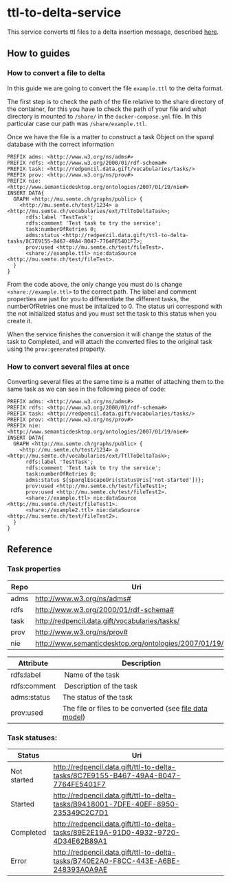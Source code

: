 # ttl-to-delta-service

This service converts ttl files to a delta insertion message, described [here](https://github.com/mu-semtech/delta-notifier).

## How to guides
### How to convert a file to delta

In this guide we are going to convert the file `example.ttl` to the delta format.

The first step is to check the path of the file relative to the share directory of the container, for this you have to check the path of your file and what directory is mounted to `/share/` in the `docker-compose.yml` file. In this particular case our path was `/share/example.ttl`.

Once we have the file is a matter to construct a task Object on the sparql database with the correct information

```
PREFIX adms: <http://www.w3.org/ns/adms#>
PREFIX rdfs: <http://www.w3.org/2000/01/rdf-schema#>
PREFIX task: <http://redpencil.data.gift/vocabularies/tasks/>
PREFIX prov: <http://www.w3.org/ns/prov#>
PREFIX nie: <http://www.semanticdesktop.org/ontologies/2007/01/19/nie#>
INSERT DATA{
  GRAPH <http://mu.semte.ch/graphs/public> {
    <http://mu.semte.ch/test/1234> a <http://mu.semte.ch/vocabularies/ext/TtlToDeltaTask>;
      rdfs:label 'TestTask';
      rdfs:comment 'Test task to try the service';
      task:numberOfRetries 0;
      adms:status <http://redpencil.data.gift/ttl-to-delta-tasks/8C7E9155-B467-49A4-B047-7764FE5401F7>;
      prov:used <http://mu.semte.ch/test/fileTest>.
      <share://example.ttl> nie:dataSource <http://mu.semte.ch/test/fileTest>.
  }
}
```

From the code above, the only change you must do is change `<share://example.ttl>` to the correct path.
The label and comment properties are just for you to differentiate the different tasks, the numberOfRetries one must be initalized to 0. The status uri correspond with the not initialized status and you must set the task to this status when you create it.

When the service finishes the conversion it will change the status of the task to Completed, and will attach the converted files to the original task using the `prov:generated` property.

### How to convert several files at once

Converting several files at the same time is a matter of attaching them to the same task as we can see in the following piece of code:

```
PREFIX adms: <http://www.w3.org/ns/adms#>
PREFIX rdfs: <http://www.w3.org/2000/01/rdf-schema#>
PREFIX task: <http://redpencil.data.gift/vocabularies/tasks/>
PREFIX prov: <http://www.w3.org/ns/prov#>
PREFIX nie: <http://www.semanticdesktop.org/ontologies/2007/01/19/nie#>
INSERT DATA{
  GRAPH <http://mu.semte.ch/graphs/public> {
    <http://mu.semte.ch/test/1234> a <http://mu.semte.ch/vocabularies/ext/TtlToDeltaTask>;
      rdfs:label 'TestTask';
      rdfs:comment 'Test task to try the service';
      task:numberOfRetries 0;
      adms:status ${sparqlEscapeUri(statusUris['not-started'])};
      prov:used <http://mu.semte.ch/test/fileTest1>;
      prov:used <http://mu.semte.ch/test/fileTest2>.
      <share://example.ttl> nie:dataSource <http://mu.semte.ch/test/fileTest1>.
      <share://example2.ttl> nie:dataSource <http://mu.semte.ch/test/fileTest2>.
  }
}
```


## Reference

### Task properties

| Repo | Uri |
|---|---|
| adms | <http://www.w3.org/ns/adms#> |
| rdfs | <http://www.w3.org/2000/01/rdf-schema#> |
| task | <http://redpencil.data.gift/vocabularies/tasks/> |
| prov | <http://www.w3.org/ns/prov#> |
| nie | <http://www.semanticdesktop.org/ontologies/2007/01/19/nie#> |

| Attribute | Description |
|---|---|
| rdfs:label | Name of the task |
| rdfs:comment | Description of the task | 
| adms:status | The status of the task |
| prov:used | The file or files to be converted (see [file data model](https://github.com/mu-semtech/file-service))|

### Task statuses:

| Status | Uri |
|---|---|
| Not started | http://redpencil.data.gift/ttl-to-delta-tasks/8C7E9155-B467-49A4-B047-7764FE5401F7 |
| Started | http://redpencil.data.gift/ttl-to-delta-tasks/B9418001-7DFE-40EF-8950-235349C2C7D1 |
| Completed | http://redpencil.data.gift/ttl-to-delta-tasks/89E2E19A-91D0-4932-9720-4D34E62B89A1 |
| Error | http://redpencil.data.gift/ttl-to-delta-tasks/B740E2A0-F8CC-443E-A6BE-248393A0A9AE |


